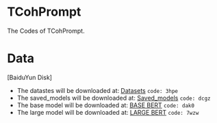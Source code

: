 # TCohPrompt
The Codes of TCohPrompt.
# Data
[BaiduYun Disk]

- The datastes will be downloaded at: [Datasets](https://pan.baidu.com/s/12hIBb25rfdsMFvUQ1si8dA) `code: 3hpe`
- The saved_models will be downloaded at: [Saved_models](https://pan.baidu.com/s/18E7_I3NazDon9RRGGHcZkg) `code: dcgz`
- The base model will be downloaded at: [BASE BERT](https://pan.baidu.com/s/1QKYrWV-HJCypX9aBgFHhgA)  `code: dak0`
- The large model will be downloaded at: [LARGE BERT](https://pan.baidu.com/s/1nYv5ka0bdenC1WIauJLHTA) `code: 7wzw`
